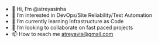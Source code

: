 - 👋 Hi, I’m @atreyasinha
- 👀 I’m interested in DevOps/Site Reliability/Test Automation
- 🌱 I’m currently learning Infrastructure as Code
- 💞️ I’m looking to collaborate on fast paced projects
- 📫 How to reach me atreyavis@gmail.com

<!---
atreyasinha/atreyasinha is a ✨ special ✨ repository because its `README.md` (this file) appears on your GitHub profile.
You can click the Preview link to take a look at your changes.
--->
